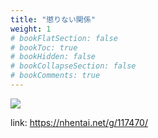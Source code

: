 ```yaml
---
title: "懲りない関係"
weight: 1
# bookFlatSection: false
# bookToc: true
# bookHidden: false
# bookCollapseSection: false
# bookComments: true
---
```


![](https://cdn.jsdelivr.net/gh/reiuyfan/imagehosting@main/blog/20210111140726957.jpg)

link: <https://nhentai.net/g/117470/>